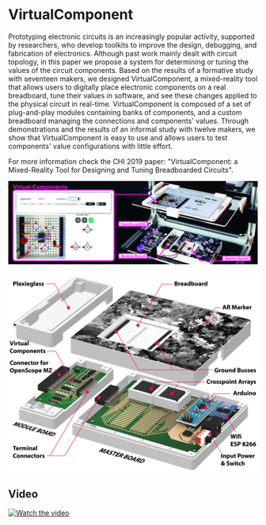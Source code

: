 # VirtualComponent
Prototyping electronic circuits is an increasingly popular activity, supported by researchers, who develop toolkits to improve the design, debugging, and fabrication of electronics. Although past work mainly dealt with circuit topology, in this paper we propose a system for determining or tuning the values of the circuit components. Based on the results of a formative study with seventeen makers, we designed VirtualComponent, a mixed-reality tool that allows users to digitally place electronic components on a real breadboard, tune their values in software, and see these changes applied to the physical circuit in real-time. VirtualComponent is composed of a set of plug-and-play modules containing banks of components, and a custom breadboard managing the connections and components' values. Through demonstrations and the results of an informal study with twelve makers, we show that VirtualComponent is easy to use and allows users to test components' value configurations with little effort.

For more information check the CHI 2019 paper: "VirtualComponent: a Mixed-Reality Tool for Designing and Tuning Breadboarded Circuits".

![Overview](https://github.com/makinteract/VirtualComponent/blob/master/Images/overview.jpg)

![Hardware parts](https://github.com/makinteract/VirtualComponent/blob/master/Images/hw_overview.png)

## Video
[![Watch the video](https://github.com/makinteract/VirtualComponent/blob/master/Images/video.png)](https://www.youtube.com/watch?v=53sC2-OyS2c&feature=youtu.be)
